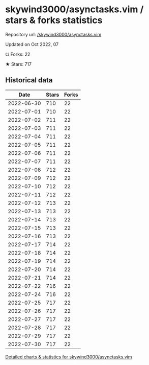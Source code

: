 # skywind3000/asynctasks.vim / stars & forks statistics

Repository url: [/skywind3000/asynctasks.vim](https://github.com/skywind3000/asynctasks.vim)

Updated on Oct 2022, 07

☋ Forks: 22

★ Stars: 717

## Historical data
| Date | Stars | Forks |
|------|-------|-------|
| 2022-06-30 | 710 | 22 | 
| 2022-07-01 | 710 | 22 | 
| 2022-07-02 | 711 | 22 | 
| 2022-07-03 | 711 | 22 | 
| 2022-07-04 | 711 | 22 | 
| 2022-07-05 | 711 | 22 | 
| 2022-07-06 | 711 | 22 | 
| 2022-07-07 | 711 | 22 | 
| 2022-07-08 | 712 | 22 | 
| 2022-07-09 | 712 | 22 | 
| 2022-07-10 | 712 | 22 | 
| 2022-07-11 | 712 | 22 | 
| 2022-07-12 | 713 | 22 | 
| 2022-07-13 | 713 | 22 | 
| 2022-07-14 | 713 | 22 | 
| 2022-07-15 | 713 | 22 | 
| 2022-07-16 | 713 | 22 | 
| 2022-07-17 | 714 | 22 | 
| 2022-07-18 | 714 | 22 | 
| 2022-07-19 | 714 | 22 | 
| 2022-07-20 | 714 | 22 | 
| 2022-07-21 | 714 | 22 | 
| 2022-07-22 | 716 | 22 | 
| 2022-07-24 | 716 | 22 | 
| 2022-07-25 | 717 | 22 | 
| 2022-07-26 | 717 | 22 | 
| 2022-07-27 | 717 | 22 | 
| 2022-07-28 | 717 | 22 | 
| 2022-07-29 | 717 | 22 | 
| 2022-07-30 | 717 | 22 | 


[Detailed charts & statistics for skywind3000/asynctasks.vim](https://reviewgithub.com/rep/skywind3000/asynctasks.vim)
